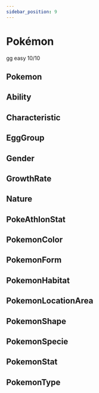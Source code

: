 ```yaml
---
sidebar_position: 9
---
```


# Pokémon

gg easy 10/10

## Pokemon

## Ability

## Characteristic

## EggGroup

## Gender

## GrowthRate

## Nature

## PokeAthlonStat

## PokemonColor

## PokemonForm

## PokemonHabitat

## PokemonLocationArea

## PokemonShape

## PokemonSpecie

## PokemonStat

## PokemonType